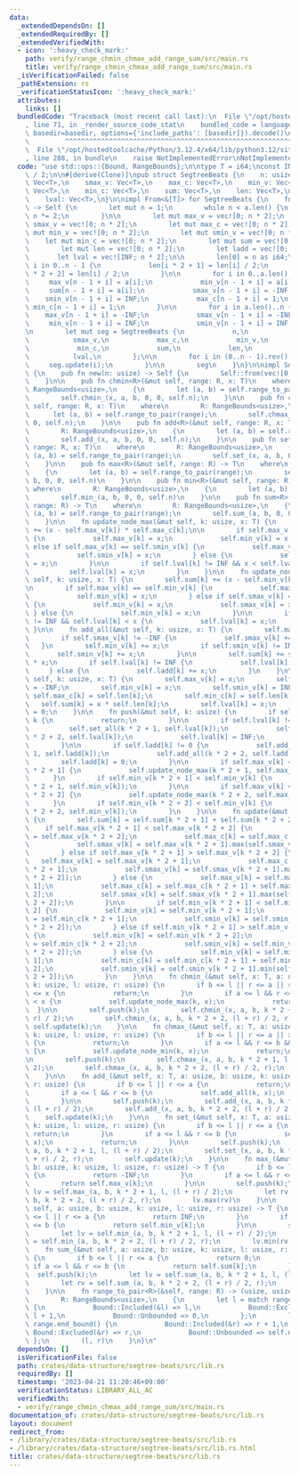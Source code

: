 ```yaml
---
data:
  _extendedDependsOn: []
  _extendedRequiredBy: []
  _extendedVerifiedWith:
  - icon: ':heavy_check_mark:'
    path: verify/range_chmin_chmax_add_range_sum/src/main.rs
    title: verify/range_chmin_chmax_add_range_sum/src/main.rs
  _isVerificationFailed: false
  _pathExtension: rs
  _verificationStatusIcon: ':heavy_check_mark:'
  attributes:
    links: []
  bundledCode: "Traceback (most recent call last):\n  File \"/opt/hostedtoolcache/Python/3.12.4/x64/lib/python3.12/site-packages/onlinejudge_verify/documentation/build.py\"\
    , line 71, in _render_source_code_stat\n    bundled_code = language.bundle(stat.path,\
    \ basedir=basedir, options={'include_paths': [basedir]}).decode()\n          \
    \         ^^^^^^^^^^^^^^^^^^^^^^^^^^^^^^^^^^^^^^^^^^^^^^^^^^^^^^^^^^^^^^^^^^^^^^^^^^^^^^^^^\n\
    \  File \"/opt/hostedtoolcache/Python/3.12.4/x64/lib/python3.12/site-packages/onlinejudge_verify/languages/rust.py\"\
    , line 288, in bundle\n    raise NotImplementedError\nNotImplementedError\n"
  code: "use std::ops::{Bound, RangeBounds};\n\ntype T = i64;\nconst INF: T = std::i64::MAX\
    \ / 2;\n\n#[derive(Clone)]\npub struct SegtreeBeats {\n    n: usize,\n    max_v:\
    \ Vec<T>,\n    smax_v: Vec<T>,\n    max_c: Vec<T>,\n    min_v: Vec<T>,\n    smin_v:\
    \ Vec<T>,\n    min_c: Vec<T>,\n    sum: Vec<T>,\n    len: Vec<T>,\n    ladd: Vec<T>,\n\
    \    lval: Vec<T>,\n}\n\nimpl From<&[T]> for SegtreeBeats {\n    fn from(a: &[T])\
    \ -> Self {\n        let mut n = 1;\n        while n < a.len() {\n           \
    \ n *= 2;\n        }\n\n        let mut max_v = vec![0; n * 2];\n        let mut\
    \ smax_v = vec![0; n * 2];\n        let mut max_c = vec![0; n * 2];\n        let\
    \ mut min_v = vec![0; n * 2];\n        let mut smin_v = vec![0; n * 2];\n    \
    \    let mut min_c = vec![0; n * 2];\n        let mut sum = vec![0; n * 2];\n\
    \        let mut len = vec![0; n * 2];\n        let ladd = vec![0; n * 2];\n \
    \       let lval = vec![INF; n * 2];\n\n        len[0] = n as i64;\n        for\
    \ i in 0..n - 1 {\n            len[i * 2 + 1] = len[i] / 2;\n            len[i\
    \ * 2 + 2] = len[i] / 2;\n        }\n\n        for i in 0..a.len() {\n       \
    \     max_v[n - 1 + i] = a[i];\n            min_v[n - 1 + i] = a[i];\n       \
    \     sum[n - 1 + i] = a[i];\n            smax_v[n - 1 + i] = -INF;\n        \
    \    smin_v[n - 1 + i] = INF;\n            max_c[n - 1 + i] = 1;\n           \
    \ min_c[n - 1 + i] = 1;\n        }\n\n        for i in a.len()..n {\n        \
    \    max_v[n - 1 + i] = -INF;\n            smax_v[n - 1 + i] = -INF;\n       \
    \     min_v[n - 1 + i] = INF;\n            smin_v[n - 1 + i] = INF;\n        }\n\
    \n        let mut seg = SegtreeBeats {\n            n,\n            max_v,\n \
    \           smax_v,\n            max_c,\n            min_v,\n            smin_v,\n\
    \            min_c,\n            sum,\n            len,\n            ladd,\n \
    \           lval,\n        };\n\n        for i in (0..n - 1).rev() {\n       \
    \     seg.update(i);\n        }\n\n        seg\n    }\n}\n\nimpl SegtreeBeats\
    \ {\n    pub fn new(n: usize) -> Self {\n        Self::from(vec![0; n].as_slice())\n\
    \    }\n\n    pub fn chmin<R>(&mut self, range: R, x: T)\n    where\n        R:\
    \ RangeBounds<usize>,\n    {\n        let (a, b) = self.range_to_pair(range);\n\
    \        self.chmin_(x, a, b, 0, 0, self.n);\n    }\n\n    pub fn chmax<R>(&mut\
    \ self, range: R, x: T)\n    where\n        R: RangeBounds<usize>,\n    {\n  \
    \      let (a, b) = self.range_to_pair(range);\n        self.chmax_(x, a, b, 0,\
    \ 0, self.n);\n    }\n\n    pub fn add<R>(&mut self, range: R, x: T)\n    where\n\
    \        R: RangeBounds<usize>,\n    {\n        let (a, b) = self.range_to_pair(range);\n\
    \        self.add_(x, a, b, 0, 0, self.n);\n    }\n\n    pub fn set<R>(&mut self,\
    \ range: R, x: T)\n    where\n        R: RangeBounds<usize>,\n    {\n        let\
    \ (a, b) = self.range_to_pair(range);\n        self.set_(x, a, b, 0, 0, self.n);\n\
    \    }\n\n    pub fn max<R>(&mut self, range: R) -> T\n    where\n        R: RangeBounds<usize>,\n\
    \    {\n        let (a, b) = self.range_to_pair(range);\n        self.max_(a,\
    \ b, 0, 0, self.n)\n    }\n\n    pub fn min<R>(&mut self, range: R) -> T\n   \
    \ where\n        R: RangeBounds<usize>,\n    {\n        let (a, b) = self.range_to_pair(range);\n\
    \        self.min_(a, b, 0, 0, self.n)\n    }\n\n    pub fn sum<R>(&mut self,\
    \ range: R) -> T\n    where\n        R: RangeBounds<usize>,\n    {\n        let\
    \ (a, b) = self.range_to_pair(range);\n        self.sum_(a, b, 0, 0, self.n)\n\
    \    }\n\n    fn update_node_max(&mut self, k: usize, x: T) {\n        self.sum[k]\
    \ += (x - self.max_v[k]) * self.max_c[k];\n\n        if self.max_v[k] == self.min_v[k]\
    \ {\n            self.max_v[k] = x;\n            self.min_v[k] = x;\n        }\
    \ else if self.max_v[k] == self.smin_v[k] {\n            self.max_v[k] = x;\n\
    \            self.smin_v[k] = x;\n        } else {\n            self.max_v[k]\
    \ = x;\n        }\n\n        if self.lval[k] != INF && x < self.lval[k] {\n  \
    \          self.lval[k] = x;\n        }\n    }\n\n    fn update_node_min(&mut\
    \ self, k: usize, x: T) {\n        self.sum[k] += (x - self.min_v[k]) * self.min_c[k];\n\
    \n        if self.max_v[k] == self.min_v[k] {\n            self.max_v[k] = x;\n\
    \            self.min_v[k] = x;\n        } else if self.smax_v[k] == self.min_v[k]\
    \ {\n            self.min_v[k] = x;\n            self.smax_v[k] = x;\n       \
    \ } else {\n            self.min_v[k] = x;\n        }\n\n        if self.lval[k]\
    \ != INF && self.lval[k] < x {\n            self.lval[k] = x;\n        }\n   \
    \ }\n\n    fn add_all(&mut self, k: usize, x: T) {\n        self.max_v[k] += x;\n\
    \        if self.smax_v[k] != -INF {\n            self.smax_v[k] += x;\n     \
    \   }\n        self.min_v[k] += x;\n        if self.smin_v[k] != INF {\n     \
    \       self.smin_v[k] += x;\n        }\n\n        self.sum[k] += self.len[k]\
    \ * x;\n        if self.lval[k] != INF {\n            self.lval[k] += x;\n   \
    \     } else {\n            self.ladd[k] += x;\n        }\n    }\n\n    fn set_all(&mut\
    \ self, k: usize, x: T) {\n        self.max_v[k] = x;\n        self.smax_v[k]\
    \ = -INF;\n        self.min_v[k] = x;\n        self.smin_v[k] = INF;\n       \
    \ self.max_c[k] = self.len[k];\n        self.min_c[k] = self.len[k];\n\n     \
    \   self.sum[k] = x * self.len[k];\n        self.lval[k] = x;\n        self.ladd[k]\
    \ = 0;\n    }\n\n    fn push(&mut self, k: usize) {\n        if self.n - 1 <=\
    \ k {\n            return;\n        }\n\n        if self.lval[k] != INF {\n  \
    \          self.set_all(k * 2 + 1, self.lval[k]);\n            self.set_all(k\
    \ * 2 + 2, self.lval[k]);\n            self.lval[k] = INF;\n            return;\n\
    \        }\n\n        if self.ladd[k] != 0 {\n            self.add_all(k * 2 +\
    \ 1, self.ladd[k]);\n            self.add_all(k * 2 + 2, self.ladd[k]);\n    \
    \        self.ladd[k] = 0;\n        }\n\n        if self.max_v[k] < self.max_v[k\
    \ * 2 + 1] {\n            self.update_node_max(k * 2 + 1, self.max_v[k]);\n  \
    \      }\n        if self.min_v[k * 2 + 1] < self.min_v[k] {\n            self.update_node_min(k\
    \ * 2 + 1, self.min_v[k]);\n        }\n\n        if self.max_v[k] < self.max_v[k\
    \ * 2 + 2] {\n            self.update_node_max(k * 2 + 2, self.max_v[k]);\n  \
    \      }\n        if self.min_v[k * 2 + 2] < self.min_v[k] {\n            self.update_node_min(k\
    \ * 2 + 2, self.min_v[k]);\n        }\n    }\n\n    fn update(&mut self, k: usize)\
    \ {\n        self.sum[k] = self.sum[k * 2 + 1] + self.sum[k * 2 + 2];\n\n    \
    \    if self.max_v[k * 2 + 1] < self.max_v[k * 2 + 2] {\n            self.max_v[k]\
    \ = self.max_v[k * 2 + 2];\n            self.max_c[k] = self.max_c[k * 2 + 2];\n\
    \            self.smax_v[k] = self.max_v[k * 2 + 1].max(self.smax_v[k * 2 + 2]);\n\
    \        } else if self.max_v[k * 2 + 1] > self.max_v[k * 2 + 2] {\n         \
    \   self.max_v[k] = self.max_v[k * 2 + 1];\n            self.max_c[k] = self.max_c[k\
    \ * 2 + 1];\n            self.smax_v[k] = self.smax_v[k * 2 + 1].max(self.max_v[k\
    \ * 2 + 2]);\n        } else {\n            self.max_v[k] = self.max_v[k * 2 +\
    \ 1];\n            self.max_c[k] = self.max_c[k * 2 + 1] + self.max_c[k * 2 +\
    \ 2];\n            self.smax_v[k] = self.smax_v[k * 2 + 1].max(self.smax_v[k *\
    \ 2 + 2]);\n        }\n\n        if self.min_v[k * 2 + 1] < self.min_v[k * 2 +\
    \ 2] {\n            self.min_v[k] = self.min_v[k * 2 + 1];\n            self.min_c[k]\
    \ = self.min_c[k * 2 + 1];\n            self.smin_v[k] = self.smin_v[k * 2 + 1].min(self.min_v[k\
    \ * 2 + 2]);\n        } else if self.min_v[k * 2 + 1] > self.min_v[k * 2 + 2]\
    \ {\n            self.min_v[k] = self.min_v[k * 2 + 2];\n            self.min_c[k]\
    \ = self.min_c[k * 2 + 2];\n            self.smin_v[k] = self.min_v[k * 2 + 1].min(self.smin_v[k\
    \ * 2 + 2]);\n        } else {\n            self.min_v[k] = self.min_v[k * 2 +\
    \ 1];\n            self.min_c[k] = self.min_c[k * 2 + 1] + self.min_c[k * 2 +\
    \ 2];\n            self.smin_v[k] = self.smin_v[k * 2 + 1].min(self.smin_v[k *\
    \ 2 + 2]);\n        }\n    }\n\n    fn chmin_(&mut self, x: T, a: usize, b: usize,\
    \ k: usize, l: usize, r: usize) {\n        if b <= l || r <= a || self.max_v[k]\
    \ <= x {\n            return;\n        }\n        if a <= l && r <= b && self.smax_v[k]\
    \ < x {\n            self.update_node_max(k, x);\n            return;\n      \
    \  }\n\n        self.push(k);\n        self.chmin_(x, a, b, k * 2 + 1, l, (l +\
    \ r) / 2);\n        self.chmin_(x, a, b, k * 2 + 2, (l + r) / 2, r);\n       \
    \ self.update(k);\n    }\n\n    fn chmax_(&mut self, x: T, a: usize, b: usize,\
    \ k: usize, l: usize, r: usize) {\n        if b <= l || r <= a || x <= self.min_v[k]\
    \ {\n            return;\n        }\n        if a <= l && r <= b && x < self.smin_v[k]\
    \ {\n            self.update_node_min(k, x);\n            return;\n        }\n\
    \n        self.push(k);\n        self.chmax_(x, a, b, k * 2 + 1, l, (l + r) /\
    \ 2);\n        self.chmax_(x, a, b, k * 2 + 2, (l + r) / 2, r);\n        self.update(k);\n\
    \    }\n\n    fn add_(&mut self, x: T, a: usize, b: usize, k: usize, l: usize,\
    \ r: usize) {\n        if b <= l || r <= a {\n            return;\n        }\n\
    \        if a <= l && r <= b {\n            self.add_all(k, x);\n            return;\n\
    \        }\n\n        self.push(k);\n        self.add_(x, a, b, k * 2 + 1, l,\
    \ (l + r) / 2);\n        self.add_(x, a, b, k * 2 + 2, (l + r) / 2, r);\n    \
    \    self.update(k);\n    }\n\n    fn set_(&mut self, x: T, a: usize, b: usize,\
    \ k: usize, l: usize, r: usize) {\n        if b <= l || r <= a {\n           \
    \ return;\n        }\n        if a <= l && r <= b {\n            self.set_all(k,\
    \ x);\n            return;\n        }\n\n        self.push(k);\n        self.set_(x,\
    \ a, b, k * 2 + 1, l, (l + r) / 2);\n        self.set_(x, a, b, k * 2 + 2, (l\
    \ + r) / 2, r);\n        self.update(k);\n    }\n\n    fn max_(&mut self, a: usize,\
    \ b: usize, k: usize, l: usize, r: usize) -> T {\n        if b <= l || r <= a\
    \ {\n            return -INF;\n        }\n        if a <= l && r <= b {\n    \
    \        return self.max_v[k];\n        }\n\n        self.push(k);\n        let\
    \ lv = self.max_(a, b, k * 2 + 1, l, (l + r) / 2);\n        let rv = self.max_(a,\
    \ b, k * 2 + 2, (l + r) / 2, r);\n        lv.max(rv)\n    }\n\n    fn min_(&mut\
    \ self, a: usize, b: usize, k: usize, l: usize, r: usize) -> T {\n        if b\
    \ <= l || r <= a {\n            return INF;\n        }\n        if a <= l && r\
    \ <= b {\n            return self.min_v[k];\n        }\n\n        self.push(k);\n\
    \        let lv = self.min_(a, b, k * 2 + 1, l, (l + r) / 2);\n        let rv\
    \ = self.min_(a, b, k * 2 + 2, (l + r) / 2, r);\n        lv.min(rv)\n    }\n\n\
    \    fn sum_(&mut self, a: usize, b: usize, k: usize, l: usize, r: usize) -> T\
    \ {\n        if b <= l || r <= a {\n            return 0;\n        }\n       \
    \ if a <= l && r <= b {\n            return self.sum[k];\n        }\n\n      \
    \  self.push(k);\n        let lv = self.sum_(a, b, k * 2 + 1, l, (l + r) / 2);\n\
    \        let rv = self.sum_(a, b, k * 2 + 2, (l + r) / 2, r);\n        lv + rv\n\
    \    }\n\n    fn range_to_pair<R>(&self, range: R) -> (usize, usize)\n    where\n\
    \        R: RangeBounds<usize>,\n    {\n        let l = match range.start_bound()\
    \ {\n            Bound::Included(&l) => l,\n            Bound::Excluded(&l) =>\
    \ l + 1,\n            Bound::Unbounded => 0,\n        };\n        let r = match\
    \ range.end_bound() {\n            Bound::Included(&r) => r + 1,\n           \
    \ Bound::Excluded(&r) => r,\n            Bound::Unbounded => self.n,\n       \
    \ };\n        (l, r)\n    }\n}\n"
  dependsOn: []
  isVerificationFile: false
  path: crates/data-structure/segtree-beats/src/lib.rs
  requiredBy: []
  timestamp: '2023-04-21 11:20:46+09:00'
  verificationStatus: LIBRARY_ALL_AC
  verifiedWith:
  - verify/range_chmin_chmax_add_range_sum/src/main.rs
documentation_of: crates/data-structure/segtree-beats/src/lib.rs
layout: document
redirect_from:
- /library/crates/data-structure/segtree-beats/src/lib.rs
- /library/crates/data-structure/segtree-beats/src/lib.rs.html
title: crates/data-structure/segtree-beats/src/lib.rs
---
```

